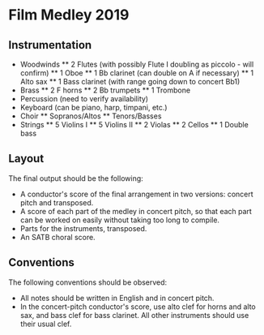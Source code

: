 # Film Medley 2019

## Instrumentation

* Woodwinds
** 2 Flutes (with possibly Flute I doubling as piccolo - will confirm)
** 1 Oboe
** 1 Bb clarinet (can double on A if necessary)
** 1 Alto sax
** 1 Bass clarinet (with range going down to concert Bb1)
* Brass
** 2 F horns
** 2 Bb trumpets
** 1 Trombone
* Percussion (need to verify availability)
* Keyboard (can be piano, harp, timpani, etc.)
* Choir
** Sopranos/Altos
** Tenors/Basses
* Strings
** 5 Violins I
** 5 Violins II
** 2 Violas
** 2 Cellos
** 1 Double bass

## Layout

The final output should be the following:

* A conductor's score of the final arrangement in two versions: concert pitch and transposed.
* A score of each part of the medley in concert pitch, so that each part can be worked on easily without taking too long to compile.
* Parts for the instruments, transposed.
* An SATB choral score.

## Conventions

The following conventions should be observed:

* All notes should be written in English and in concert pitch.
* In the concert-pitch conductor's score, use alto clef for horns and alto sax, and bass clef for bass clarinet. All other instruments should use their usual clef.
